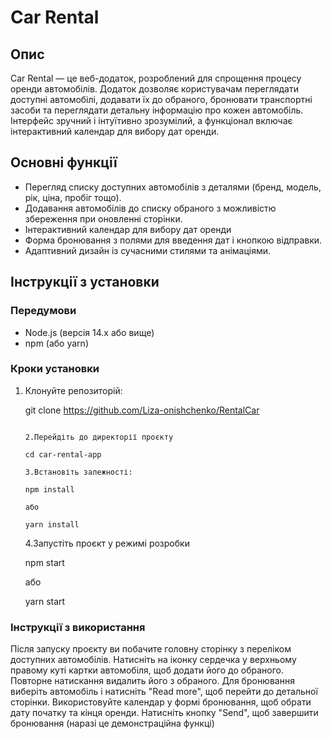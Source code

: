 # Car Rental

## Опис

Car Rental — це веб-додаток, розроблений для спрощення процесу оренди
автомобілів. Додаток дозволяє користувачам переглядати доступні автомобілі,
додавати їх до обраного, бронювати транспортні засоби та переглядати детальну
інформацію про кожен автомобіль. Інтерфейс зручний і інтуїтивно зрозумілий, а
функціонал включає інтерактивний календар для вибору дат оренди.

## Основні функції

- Перегляд списку доступних автомобілів з деталями (бренд, модель, рік, ціна,
  пробіг тощо).
- Додавання автомобілів до списку обраного з можливістю збереження при оновленні
  сторінки.
- Інтерактивний календар для вибору дат оренди
- Форма бронювання з полями для введення дат і кнопкою відправки.
- Адаптивний дизайн із сучасними стилями та анімаціями.

## Інструкції з установки

### Передумови

- Node.js (версія 14.x або вище)
- npm (або yarn)

### Кроки установки

1. Клонуйте репозиторій:

   git clone https://github.com/Liza-onishchenko/RentalCar

   ```

   2.Перейдіть до директорії проєкту

   cd car-rental-app

   3.Встановіть залежності:

   npm install

   або

   yarn install
   ```

   4.Запустіть проєкт у режимі розробки

   npm start

   або

   yarn start

### Інструкції з використання

Після запуску проєкту ви побачите головну сторінку з переліком доступних
автомобілів. Натисніть на іконку сердечка у верхньому правому куті картки
автомобіля, щоб додати його до обраного. Повторне натискання видалить його з
обраного. Для бронювання виберіть автомобіль і натисніть "Read more", щоб
перейти до детальної сторінки. Використовуйте календар у формі бронювання, щоб
обрати дату початку та кінця оренди. Натисніть кнопку "Send", щоб завершити
бронювання (наразі це демонстраційна функці)
